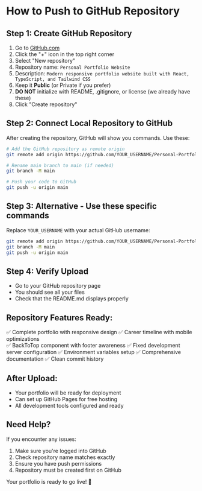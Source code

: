 # How to Push to GitHub Repository

## Step 1: Create GitHub Repository
1. Go to [GitHub.com](https://github.com)
2. Click the "+" icon in the top right corner
3. Select "New repository"
4. Repository name: `Personal Portfolio Website`
5. Description: `Modern responsive portfolio website built with React, TypeScript, and Tailwind CSS`
6. Keep it **Public** (or Private if you prefer)
7. **DO NOT** initialize with README, .gitignore, or license (we already have these)
8. Click "Create repository"

## Step 2: Connect Local Repository to GitHub
After creating the repository, GitHub will show you commands. Use these:

```bash
# Add the GitHub repository as remote origin
git remote add origin https://github.com/YOUR_USERNAME/Personal-Portfolio-Website.git

# Rename main branch to main (if needed)
git branch -M main

# Push your code to GitHub
git push -u origin main
```

## Step 3: Alternative - Use these specific commands
Replace `YOUR_USERNAME` with your actual GitHub username:

```bash
git remote add origin https://github.com/YOUR_USERNAME/Personal-Portfolio-Website.git
git branch -M main  
git push -u origin main
```

## Step 4: Verify Upload
- Go to your GitHub repository page
- You should see all your files
- Check that the README.md displays properly

## Repository Features Ready:
✅ Complete portfolio with responsive design
✅ Career timeline with mobile optimizations  
✅ BackToTop component with footer awareness
✅ Fixed development server configuration
✅ Environment variables setup
✅ Comprehensive documentation
✅ Clean commit history

## After Upload:
- Your portfolio will be ready for deployment
- Can set up GitHub Pages for free hosting
- All development tools configured and ready

## Need Help?
If you encounter any issues:
1. Make sure you're logged into GitHub
2. Check repository name matches exactly
3. Ensure you have push permissions
4. Repository must be created first on GitHub

Your portfolio is ready to go live! 🚀